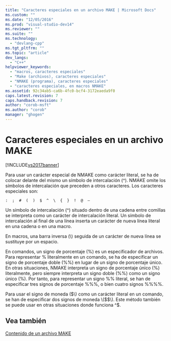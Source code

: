 ```yaml
---
title: "Caracteres especiales en un archivo MAKE | Microsoft Docs"
ms.custom: ""
ms.date: "12/05/2016"
ms.prod: "visual-studio-dev14"
ms.reviewer: ""
ms.suite: ""
ms.technology: 
  - "devlang-cpp"
ms.tgt_pltfrm: ""
ms.topic: "article"
dev_langs: 
  - "C++"
helpviewer_keywords: 
  - "macros, caracteres especiales"
  - "Make (archivos), caracteres especiales"
  - "NMAKE (programa), caracteres especiales"
  - "caracteres especiales, en macros NMAKE"
ms.assetid: 92c34ab5-ca6b-4fc0-bcf4-3172eaeda9f0
caps.latest.revision: 7
caps.handback.revision: 7
author: "corob-msft"
ms.author: "corob"
manager: "ghogen"
---
```

# Caracteres especiales en un archivo MAKE
[!INCLUDE[vs2017banner](../assembler/inline/includes/vs2017banner.md)]

Para usar un carácter especial de NMAKE como carácter literal, se ha de colocar delante del mismo un símbolo de intercalación \(^\).  NMAKE omite los símbolos de intercalación que preceden a otros caracteres.  Los caracteres especiales son:  
  
 `:  ;  #  (  )  $  ^  \  {  }  !  @  —`  
  
 Un símbolo de intercalación \(^\) situado dentro de una cadena entre comillas se interpreta como un carácter de intercalación literal.  Un símbolo de intercalación al final de una línea inserta un carácter de nueva línea literal en una cadena o en una macro.  
  
 En macros, una barra inversa \(\\\) seguida de un carácter de nueva línea se sustituye por un espacio.  
  
 En comandos, un signo de porcentaje \(%\) es un especificador de archivos.  Para representar % literalmente en un comando, se ha de especificar un signo de porcentaje doble \(%%\) en lugar de un signo de porcentaje único.  En otras situaciones, NMAKE interpreta un signo de porcentaje único \(%\) literalmente, pero siempre interpreta un signo doble \(%%\) como un signo único \(%\).  Por tanto, para representar un signo %% literal, se han de especificar tres signos de porcentaje %%%, o bien cuatro signos %%%%.  
  
 Para usar el signo de moneda \($\) como un carácter literal en un comando, se han de especificar dos signos de moneda \($$\).  Este método también se puede usar en otras situaciones donde funciona ^$.  
  
## Vea también  
 [Contenido de un archivo MAKE](../build/contents-of-a-makefile.md)